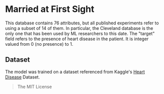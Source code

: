# Married at First Sight

This database contains 76 attributes, but all published experiments refer to using a subset of 14 of them. In particular, the Cleveland database is the only one that has been used by ML researchers to this date. The "target" field refers to the presence of heart disease in the patient. It is integer valued from 0 (no presence) to 1.

## Dataset
The model was trained on a dataset referenced from Kaggle's [Heart Disease](https://www.kaggle.com/ronitf/heart-disease-uci) Dataset.

> The MIT License
